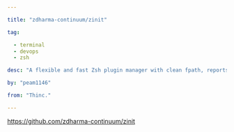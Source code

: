```yaml
---

title: "zdharma-continuum/zinit" 

tag: 

  - terminal
  - devops
  - zsh 

desc: "A flexible and fast Zsh plugin manager with clean fpath, reports, completion management, turbo mode and dozens of other zadd-on features" 

by: "peam1146" 

from: "Thinc." 

---
```




https://github.com/zdharma-continuum/zinit 


